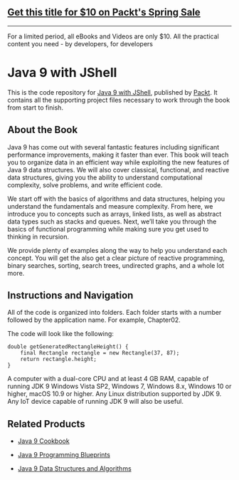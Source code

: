 ## [Get this title for $10 on Packt's Spring Sale](https://www.packt.com/B06326?utm_source=github&utm_medium=packt-github-repo&utm_campaign=spring_10_dollar_2022)
-----
For a limited period, all eBooks and Videos are only $10. All the practical content you need \- by developers, for developers

# Java 9 with JShell

This is the code repository for [Java 9 with JShell](https://www.packtpub.com/application-development/java-9-jshell?utm_source=github&utm_medium=repository&utm_campaign=9781787282841), published by [Packt](https://www.packtpub.com/?utm_source=github). It contains all the supporting project files necessary to work through the book from start to finish.

## About the Book
Java 9 has come out with several fantastic features including significant performance improvements, making it faster than ever. This book will teach you to organize data in an efficient way while exploiting the new features of Java 9 data structures. We will also cover classical, functional, and reactive data structures, giving you the ability to understand computational complexity, solve problems, and write efficient code.

We start off with the basics of algorithms and data structures, helping you understand the fundamentals and measure complexity. From here, we introduce you to concepts such as arrays, linked lists, as well as abstract data types such as stacks and queues. Next, we’ll take you through the basics of functional programming while making sure you get used to thinking in recursion.

We provide plenty of examples along the way to help you understand each concept. You will get the also get a clear picture of reactive programming, binary searches, sorting, search trees, undirected graphs, and a whole lot more.

## Instructions and Navigation

All of the code is organized into folders. Each folder starts with a number followed by the application name. For example, Chapter02.



The code will look like the following:
```
double getGeneratedRectangleHeight() {
    final Rectangle rectangle = new Rectangle(37, 87);
    return rectangle.height; 
}

```

A computer with a dual-core CPU and at least 4 GB RAM, capable of running JDK 9 Windows Vista SP2, Windows 7, Windows 8.x, Windows 10 or higher, macOS 10.9 or higher. Any Linux distribution supported by JDK 9. Any IoT device capable of running JDK 9 will also be useful.

## Related Products

* [Java 9 Cookbook](https://www.packtpub.com/application-development/java-9-cookbook?utm_source=github&utm_medium=repository&utm_campaign=9781786461407)

* [Java 9 Programming Blueprints](https://www.packtpub.com/application-development/java-9-programming-blueprints?utm_source=github&utm_medium=repository&utm_campaign=9781786460196)

* [Java 9 Data Structures and Algorithms](https://www.packtpub.com/application-development/java-9-data-structures-and-algorithms?utm_source=github&utm_medium=repository&utm_campaign=9781785889349)



